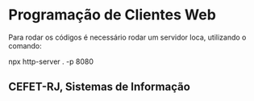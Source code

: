 # Programação de Clientes Web

Para rodar os códigos é necessário rodar um servidor loca, utilizando o comando:

npx http-server . -p 8080


## CEFET-RJ, Sistemas de Informação